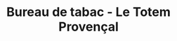 ---
title: "Bureau de tabac - Le Totem Provençal"
url: /la-valette-du-var/bureau-de-tabac-le-totem-provencal/
shop: Tabak
---